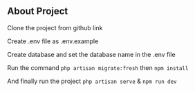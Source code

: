 ## About Project

Clone the project from github link
</br>

Create .env file as .env.example
</br>

Create database and set the database name in the .env file
</br>

Run the command
`php artisan migrate:fresh`
then
`npm install`
</br>

And finally run the project
`php artisan serve` & `npm run dev`
